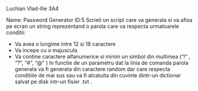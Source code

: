 Luchian Vlad-Ilie 3A4

Name: Password Generator ID:5
Scrieti un script care va generala si va afisa pe ecran un string reprezentand o parola care va
respecta urmatoarele conditii:
- Va avea o lungime intre 12 si 18 caractere
- Va incepe cu o majuscula
- Va contine caractere alfanumerice si minim un simbol din multimea (“!” , “?”, “#”, “@” )
In functie de un parametru dat la linia de comanda parola generata va fi generata din
caractere random dar care respecta conditiile de mai sus sau va fi alcatuita din cuvinte
dintr-un dictionar salvat pe disk intr-un fisier .txt .
